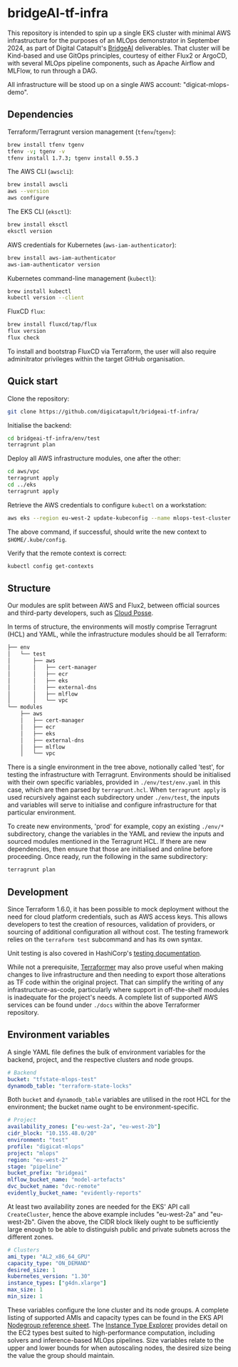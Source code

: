 # bridgeAI-tf-infra

This repository is intended to spin up a single EKS cluster with minimal AWS infrastructure for the purposes of an MLOps demonstrator in September 2024, as part of Digital Catapult's [BridgeAI][bridgeai] deliverables. That cluster will be Kind-based and use GitOps principles, courtesy of either Flux2 or ArgoCD, with several MLOps pipeline components, such as Apache Airflow and MLFlow, to run through a DAG.

All infrastructure will be stood up on a single AWS account: "digicat-mlops-demo".


## Dependencies

Terraform/Terragrunt version management (`tfenv`/`tgenv`):

```bash
brew install tfenv tgenv
tfenv -v; tgenv -v
tfenv install 1.7.3; tgenv install 0.55.3
```

The AWS CLI (`awscli`):

```bash
brew install awscli
aws --version
aws configure
```

The EKS CLI (`eksctl`):

```bash
brew install eksctl
eksctl version
```

AWS credentials for Kubernetes (`aws-iam-authenticator`):

```bash
brew install aws-iam-authenticator
aws-iam-authenticator version
```

Kubernetes command-line management (`kubectl`):

```bash
brew install kubectl
kubectl version --client
```

FluxCD `flux`:

```bash
brew install fluxcd/tap/flux
flux version
flux check
```

To install and bootstrap FluxCD via Terraform, the user will also require adminitrator privileges within the target GitHub organisation.


## Quick start

Clone the repository:

```bash
git clone https://github.com/digicatapult/bridgeai-tf-infra/
```

Initialise the backend:

```bash
cd bridgeai-tf-infra/env/test
terragrunt plan
```

Deploy all AWS infrastructure modules, one after the other:

```bash
cd aws/vpc
terragrunt apply
cd ../eks
terragrunt apply
```

Retrieve the AWS credentials to configure `kubectl` on a workstation:

```bash
aws eks --region eu-west-2 update-kubeconfig --name mlops-test-cluster
```

The above command, if successful, should write the new context to `$HOME/.kube/config`.

Verify that the remote context is correct:

```bash
kubectl config get-contexts
```


## Structure

Our modules are split between AWS and Flux2, between official sources and third-party developers, such as [Cloud Posse][cloudposse].

In terms of structure, the environments will mostly comprise Terragrunt (HCL) and YAML, while the infrastructure modules should be all Terraform:

```bash
├── env
│   └── test
│       ├── aws
│       │   ├── cert-manager
│       │   ├── ecr
│       │   ├── eks
│       │   ├── external-dns
│       │   ├── mlflow
│       │   └── vpc
└── modules
    ├── aws
    │   ├── cert-manager
    │   ├── ecr
    │   ├── eks
    │   ├── external-dns
    │   ├── mlflow
    │   └── vpc
```

There is a single environment in the tree above, notionally called 'test', for testing the infrastructure with Terragrunt. Environments should be initialised with their own specific variables, provided in `./env/test/env.yaml` in this case, which are then parsed by `terragrunt.hcl`. When `terragrunt apply` is used recursively against each subdirectory under `./env/test`, the inputs and variables will serve to initialise and configure infrastructure for that particular environment.

To create new environments, 'prod' for example, copy an existing `./env/*` subdirectory, change the variables in the YAML and review the inputs and sourced modules mentioned in the Terragrunt HCL. If there are new dependencies, then ensure that those are initialised and online before proceeding. Once ready, run the following in the same subdirectory:

```bash
terragrunt plan
```


## Development

Since Terraform 1.6.0, it has been possible to mock deployment without the need for cloud platform credentials, such as AWS access keys. This allows developers to test the creation of resources, validation of providers, or sourcing of additional configuration all without cost. The testing framework relies on the `terraform test` subcommand and has its own syntax.

Unit testing is also covered in HashiCorp's [testing documentation][tests].

While not a prerequisite, [Terraformer][terraformer] may also prove useful when making changes to live infrastructure and then needing to export those alterations as TF code within the original project. That can simplify the writing of any infrastructure-as-code, particularly where support in off-the-shelf modules is inadequate for the project's needs. A complete list of supported AWS services can be found under `./docs` within the above Terraformer repository.


## Environment variables

A single YAML file defines the bulk of environment variables for the backend, project, and the respective clusters and node groups.

```yaml
# Backend
bucket: "tfstate-mlops-test"
dynamodb_table: "terraform-state-locks"
```

Both `bucket` and `dynamodb_table` variables are utilised in the root HCL for the environment; the bucket name ought to be environment-specific.

```yaml
# Project
availability_zones: ["eu-west-2a", "eu-west-2b"]
cidr_block: "10.155.48.0/20"
environment: "test"
profile: "digicat-mlops"
project: "mlops"
region: "eu-west-2"
stage: "pipeline"
bucket_prefix: "bridgeai"
mlflow_bucket_name: "model-artefacts"
dvc_bucket_name: "dvc-remote"
evidently_bucket_name: "evidently-reports"
```

At least two availability zones are needed for the EKS' API call `CreateCluster`, hence the above example includes "eu-west-2a" and "eu-west-2b". Given the above, the CIDR block likely ought to be sufficiently large enough to be able to distinguish public and private subnets across the different zones.

```yaml
# Clusters
ami_type: "AL2_x86_64_GPU"
capacity_type: "ON_DEMAND"
desired_size: 1
kubernetes_version: "1.30"
instance_types: ["g4dn.xlarge"]
max_size: 1
min_size: 1
```

These variables configure the lone cluster and its node groups. A complete listing of supported AMIs and capacity types can be found in the EKS API [Nodegroup reference sheet][nodegroup]. The [Instance Type Explorer][explorer] provides detail on the EC2 types best suited to high-performance computation, including solvers and inference-based MLOps pipelines. Size variables relate to the upper and lower bounds for when autoscaling nodes, the desired size being the value the group should maintain.


<!-- Links -->
[bridgeai]: https://iuk.ktn-uk.org/programme/bridgeai/
[cloudposse]: https://registry.terraform.io/namespaces/cloudposse
[cloudposse-repository]: https://github.com/cloudposse/terraform-aws-components
[tests]: https://developer.hashicorp.com/terraform/language/tests
[nodegroup]: https://docs.aws.amazon.com/eks/latest/APIReference/API_Nodegroup.html
[terraformer]: https://github.com//terraformer/blob/master/docs/aws.md
[explorer]: https://aws.amazon.com/ec2/instance-explorer/
[addons]: https://docs.aws.amazon.com/eks/latest/userguide/eks-add-ons.html
[aws-ia]: https://github.com/aws-ia
